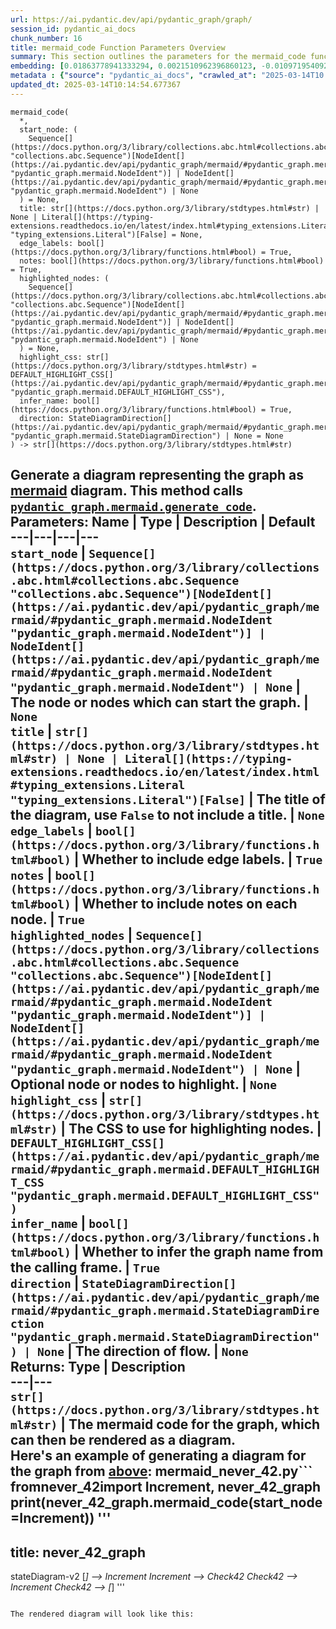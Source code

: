 ```yaml
---
url: https://ai.pydantic.dev/api/pydantic_graph/graph/
session_id: pydantic_ai_docs
chunk_number: 16
title: mermaid_code Function Parameters Overview
summary: This section outlines the parameters for the mermaid_code function, detailing the expected input types such as start_node, title, edge_labels, notes, and highlighted_nodes. It includes references to relevant Python documentation for further clarification on types and functionalities.
embedding: [0.01863778941333294, 0.0021510962396860123, -0.010971954092383385, -0.015464884229004383, 0.013975313864648342, 0.02671537548303604, -0.0024417440872639418, -0.010287720710039139, -0.035991884768009186, 0.05614346265792847, -0.0085680540651083, -0.027345111593604088, 0.026303624734282494, -0.07406674325466156, 0.02181069366633892, -0.00013520041829906404, -0.04558325931429863, -0.017426757141947746, -0.01021505892276764, 0.05522307753562927, 0.0830768272280693, 0.013139701448380947, 0.04362138733267784, 0.006394251249730587, 0.0009340087417513132, 0.0011451825266703963, 0.00540120480582118, 0.04396047815680504, 0.02511681243777275, 0.0343448780477047, -0.012158765457570553, -0.026497390121221542, 0.003893469227477908, -0.03570123761892319, -0.033012744039297104, 0.004335496108978987, 0.0016212696209549904, -0.022852182388305664, -0.027320891618728638, 0.03737246245145798, -0.010644975118339062, -0.05614346265792847, 0.0004181846452411264, -0.009179625660181046, -0.024729281663894653, 0.03679116442799568, -0.04209548607468605, 0.036209870129823685, 0.054883990436792374, 0.015828194096684456, -0.027563098818063736, 0.0085075031965971, -0.012164820916950703, 0.037953756749629974, -0.05396360531449318, -0.03664584085345268, -0.031171975657343864, 0.007350966800004244, -0.033061183989048004, -0.027781084179878235, 0.03909212723374367, 0.017148219048976898, -1.3943429621576797e-05, 0.04386359453201294, -0.027635760605335236, 0.05871085077524185, -0.04829597473144531, 0.03231034427881241, 0.011468477547168732, -0.011123333126306534, 0.04933746159076691, 0.049579668790102005, -0.008561999537050724, -0.03470819070935249, -0.027248229831457138, -0.0333033911883831, -0.03986718878149986, 0.010075789876282215, -0.0007716547115705907, -0.04698805883526802, 0.016445821151137352, 0.0047139436937868595, 0.008810261264443398, -0.018177596852183342, 0.007671890314668417, -0.035991884768009186, -0.012110324576497078, -0.034562867134809494, -0.056337229907512665, -0.0041901720687747, -0.0038359451573342085, -0.0669458732008934, -0.04086023569107056, 0.02533479779958725, 0.06205330044031143, 0.08075164258480072, -0.021520046517252922, -4.061216168338433e-05, -0.02378467656672001, -0.016070399433374405, -0.00838639959692955, -0.031026650220155716, -0.04405735805630684, 0.01860145851969719, 0.026545830070972443, -0.0007618151139467955, -0.04388781636953354, 0.027877965942025185, 0.0007050479180179536, -0.019110091030597687, -0.05851708725094795, 0.017777955159544945, 0.037735771387815475, 0.011383704841136932, -0.0342237763106823, -0.027320891618728638, -0.029137440025806427, 0.024874605238437653, 0.01702711544930935, -0.03686382621526718, -0.04689117521047592, -0.04354872554540634, 0.008798150345683098, 0.012370696291327477, -0.005143860355019569, 0.007865655235946178, -0.023058056831359863, 0.03909212723374367, 0.018976878374814987, 0.011819676496088505, -0.0073085809126496315, 0.011292877607047558, -0.025843432173132896, -0.0501851849257946, -0.0007901986828073859, -0.008683102205395699, -0.06336122006177902, -0.010196893475949764, 0.014714043587446213, 0.029064778238534927, 0.05401204526424408, -0.017087668180465698, 0.01528322882950306, 0.001816548639908433, 0.029258543625473976, 0.018892105668783188, -0.03979452699422836, 0.053091660141944885, -0.057984232902526855, -0.011335263960063457, 0.03831706568598747, 0.030711783096194267, -0.0009370363550260663, 0.0008810260915197432, 0.003908607177436352, -0.034683968871831894, -0.008755764923989773, -0.029282763600349426, 0.002169261919334531, -0.014835147187113762, -0.01852879673242569, 0.018976878374814987, -0.041126661002635956, -0.021217288449406624, -0.03034847229719162, 0.003808696987107396, -0.04010939225554466, -0.0055646938271820545, -0.026085639372467995, -0.003312173765152693, 0.027441995218396187, -0.019485510885715485, 0.010366437956690788, -0.004338523838669062, 0.0340057909488678, -0.00276569533161819, -0.04333074018359184, -0.04347606375813484, 0.04211970791220665, 0.0035210768692195415, 0.0023478891234844923, 0.009004025720059872, -0.05376983806490898, 0.04018205776810646, -0.05352763459086418, -0.0050409226678311825, 0.007332801353186369, 0.02841082029044628, 0.03579811751842499, 0.04391203448176384, -0.014774595387279987, -0.004223475698381662, 0.031099312007427216, -0.017596300691366196, 0.0005775110912509263, -0.012055828236043453, 0.10918668657541275, 0.008580164983868599, 0.0342237763106823, 0.025722328573465347, 0.0168575718998909, 0.01005156897008419, 0.03875303640961647, -0.0042476961389184, -0.005601025186479092, 0.010881125926971436, -0.0339815691113472, -0.08191423118114471, 0.02009102888405323, -0.013866321183741093, 0.01355145312845707, 0.0084651168435812, 0.03235878795385361, -0.015319560654461384, -0.03175327181816101, 0.017790066078305244, -0.010439099743962288, 0.006969491485506296, 0.05599813908338547, 0.008138137869536877, -0.026230962947010994, 0.06326433271169662, 0.005643411073833704, -0.02843504212796688, 0.011638022027909756, 0.007544732186943293, 0.0334729366004467, -0.05498087406158447, -0.020987192168831825, 0.06277991831302643, 0.017281433567404747, -0.02712712623178959, 0.002073893090710044, -0.05323698744177818, -0.0065577407367527485, -0.03221346437931061, 0.013490901328623295, -0.007962537929415703, 0.006533519830554724, -0.022537313401699066, 0.011510862968862057, 0.016530591994524002, 0.012170876376330853, 0.015900855883955956, 0.011407925747334957, 0.0049561504274606705, -0.0339573509991169, 0.007883820682764053, -0.03993985056877136, 0.03686382621526718, 0.034393321722745895, 0.027659980580210686, 0.012752171605825424, 0.003851083107292652, -0.023179160431027412, -0.022391989827156067, -0.03519260138273239, -0.001245092716999352, -0.003206208348274231, -0.00934917014092207, 0.007690055761486292, -0.008434840478003025, -0.059534355998039246, -0.03717869520187378, -0.004786605481058359, 0.006073327735066414, 0.0047290814109146595, -0.004432378802448511, -0.027805304154753685, -0.03972186520695686, 0.017390426248311996, -0.004244668874889612, 0.0168333500623703, 0.003224373795092106, -0.008888977579772472, -0.012703729793429375, 0.015755532309412956, 0.05376983806490898, 0.03715447336435318, -0.02362724207341671, 0.017329873517155647, 0.005858369171619415, 0.028217054903507233, 0.05396360531449318, -0.021144626662135124, 0.016506372019648552, -0.007387297693639994, 0.0126552889123559, 0.015707090497016907, -0.03834128752350807, 0.03768732771277428, 0.004447516519576311, 0.011123333126306534, -0.004959177691489458, -0.009821472689509392, -0.03136574104428291, 0.011250491254031658, 0.0667521059513092, 0.014750375412404537, 0.010959843173623085, 0.02848348207771778, -0.036548957228660583, -0.002898908918723464, 0.017281433567404747, -0.021495826542377472, 0.03027581050992012, -0.012195096351206303, -0.048126429319381714, 0.012092159129679203, 0.00548900431022048, -0.0336424820125103, -0.03223768249154091, -0.009427887387573719, 0.012836943380534649, 0.04226503148674965, 0.0064184716902673244, 0.05701540783047676, 0.012376751750707626, -0.0037723660934716463, -0.06403939425945282, 0.0036694281734526157, -0.013297135941684246, 0.05357607454061508, 0.008065476082265377, -0.03921322897076607, 0.013612004928290844, -0.010971954092383385, -0.006357920356094837, 0.025577004998922348, 0.008228965103626251, -0.017753735184669495, -0.011268656700849533, -0.0035634629894047976, 0.034296438097953796, 0.016058290377259254, -0.012897495180368423, -0.01347879134118557, 0.011153608560562134, -0.017668962478637695, 0.0674302875995636, -0.007072429172694683, -0.029113220050930977, -0.0085680540651083, 0.004874405451118946, -0.05396360531449318, 0.016070399433374405, 0.007508401293307543, 0.028943674638867378, 0.04248301684856415, -0.0500883013010025, -0.025722328573465347, 0.014798816293478012, 0.06970702856779099, 0.021520046517252922, -0.004377882461994886, -0.0001580018870299682, 0.006179293151944876, 0.009936520829796791, 0.0013351632514968514, 0.007199587766081095, -0.04778733849525452, -0.0066425129771232605, -0.05890461802482605, -0.009766976349055767, -0.04919213801622391, -0.012352530844509602, -0.021423162892460823, 0.02862880751490593, 0.04558325931429863, 0.013769438490271568, 0.00464128190651536, 0.03553169220685959, -0.018141265958547592, 0.01254629623144865, -0.00838639959692955, -0.013987424783408642, 0.002260089386254549, -0.0333033911883831, -0.009718535467982292, 0.04403313994407654, -0.0251410324126482, -0.024523407220840454, -0.012982267886400223, 0.034175336360931396, -0.022391989827156067, 0.010923512279987335, 0.04822331294417381, -0.006085438188165426, -0.029718736186623573, 0.004871377721428871, 0.02700602263212204, -0.0503305085003376, 0.006588016636669636, 0.01524689793586731, -0.00931283924728632, 0.041102439165115356, -0.010311940684914589, -0.008023089729249477, 0.04170795530080795, 0.012909606099128723, 0.022840071469545364, -0.0003371968341525644, 0.026012975722551346, -0.02218611352145672, -0.007726387120783329, -0.018867885693907738, 0.07232286036014557, -0.001382847665809095, -0.012776392512023449, -0.010257444344460964, 0.0167727991938591, -0.017390426248311996, 0.005446618422865868, -0.05343075096607208, -0.021386831998825073, -0.04415424168109894, -0.0024417440872639418, -0.033133845776319504, 0.004172006621956825, -0.004586785100400448, -0.024874605238437653, -0.07285571098327637, 0.007926207035779953, -0.027490437030792236, -0.0042174202390015125, 0.028338158503174782, 0.015937186777591705, -0.0016424626810476184, 0.054835546761751175, -0.04163529351353645, -0.010542036965489388, 0.02343347668647766, 0.021205177530646324, 0.011674352921545506, 0.04037582129240036, -0.022706858813762665, -0.031389959156513214, 0.04190172255039215, 0.01079635415226221, -0.037663109600543976, 0.007720331661403179, -0.028895234689116478, 0.0013351632514968514, 0.0030775361228734255, -0.03005782514810562, -0.0008696726872585714, 0.036548957228660583, -0.04008517414331436, -0.0034514423459768295, -0.034538645297288895, -0.02550434321165085, 0.03587077930569649, -0.04073913022875786, -0.011195994913578033, 0.0007258625701069832, -0.017208769917488098, 0.03172904998064041, 0.022864291444420815, 0.006185348145663738, -0.05343075096607208, 0.011595635674893856, 0.012201151810586452, -0.023094387724995613, 0.02703024446964264, -0.059728119522333145, -0.01828658953309059, -0.015585987828671932, 0.0006180049967952073, 0.025770770385861397, -0.02848348207771778, 0.008737598545849323, -0.03051801770925522, 0.04553481936454773, -0.01187417283654213, 0.020781315863132477, -0.0006357920356094837, -0.021435273811221123, 0.016276275739073753, 0.05425425246357918, 0.015380111522972584, -0.05997032672166824, -0.03533792495727539, 0.012873274274170399, 0.0016258109826594591, -0.036064546555280685, 0.06195642054080963, -0.0044596269726753235, -0.05735449492931366, -0.0054647838696837425, -0.00835612416267395, 0.0063639753498137, 0.021120404824614525, 0.019182752817869186, -0.01177123561501503, 0.03148684278130531, -0.03160794824361801, -0.041271984577178955, -0.03017892874777317, -0.026012975722551346, -0.04020627588033676, 0.009579266421496868, -0.04393625631928444, 0.029016336426138878, 0.020551219582557678, -0.006191403139382601, -0.09223222732543945, 0.006430582143366337, 0.019546063616871834, 0.01095378864556551, 0.03182593360543251, -0.04497774317860603, 0.014096417464315891, 0.05594969913363457, 0.0338362455368042, -0.021011412143707275, -0.011607745662331581, 0.011529028415679932, 0.001220115227624774, -0.0169060118496418, -0.003593738656491041, -0.009912300854921341, -0.029161660000681877, -0.007805103901773691, 0.013272915035486221, -0.006709119770675898, -0.03916478902101517, 0.028095953166484833, -0.02383311837911606, -0.03136574104428291, -0.03204391896724701, 0.05381828173995018, -0.0006248170393519104, -0.009942576289176941, 0.03587077930569649, -0.06408783793449402, -0.0083500687032938, 0.005952224601060152, -0.004498985596001148, -0.02333659492433071, -0.015840305015444756, 0.016118841245770454, 0.03899524360895157, 0.015573876909911633, -0.026545830070972443, -0.006339754909276962, 0.017814287915825844, 0.004311275668442249, -0.017257211729884148, 0.0030245534144341946, 0.012425192631781101, 0.00625498266890645, -0.019570283591747284, 0.011353429406881332, -0.0339331291615963, -0.03013048693537712, 0.014641381800174713, 0.005885617807507515, -0.022743189707398415, 0.009088798426091671, 0.0026218851562589407, 0.008283461444079876, 0.0017877866048365831, 0.03650051727890968, 0.012413082644343376, -0.03214079886674881, 0.039576541632413864, -0.01090534683316946, 0.004308247938752174, -0.005764514207839966, 0.02156848832964897, -0.00058016023831442, -0.024729281663894653, 0.039891406893730164, -0.029718736186623573, 0.0165548138320446, -0.044905081391334534, 0.007435739040374756, 0.01253418531268835, 0.010420934297144413, 0.0069816019386053085, -0.031147753819823265, -0.0335698202252388, 0.01086901593953371, -0.00376631086692214, -0.05885617434978485, 0.04708494246006012, -0.0001298075367230922, 0.007017932832241058, -0.005694880150258541, 0.01005156897008419, -0.029476528987288475, -0.003999434411525726, -0.026545830070972443, 0.033206507563591, -0.003935855347663164, -0.019509732723236084, -0.0016258109826594591, -0.017693184316158295, -0.05541684478521347, -0.0013972286833450198, 0.029161660000681877, 0.0009514173725619912, -0.05202595144510269, 0.04492930322885513, 0.004265861585736275, 0.02187124639749527, 0.04391203448176384, 0.012055828236043453, -0.03235878795385361, -0.004441461525857449, -0.06931949406862259, 0.029573412612080574, 0.019206974655389786, 0.016397379338741302, -0.029524970799684525, 0.009609542787075043, -0.030808664858341217, 0.05231660231947899, 0.023167049512267113, -0.028265496715903282, 0.0341511145234108, 0.009185681119561195, -0.015041022561490536, -0.012485744431614876, -0.004299165215343237, 0.004017599858343601, -0.027781084179878235, 0.004223475698381662, -0.007986758835613728, -0.021532157436013222, -0.033012744039297104, -0.0022419237066060305, 0.0250199306756258, -0.014035865664482117, -0.005131749901920557, -0.007762718014419079, 0.015089464373886585, 0.025770770385861397, 0.004172006621956825, 0.005280101206153631, -0.007980703376233578, -0.009258342906832695, -0.02195601724088192, 0.005964334588497877, -0.019546063616871834, -0.009875969029963017, 0.005252853035926819, 0.031026650220155716, -0.004147786181420088, -0.003047260455787182, -0.029960941523313522, 0.015404332429170609, -0.02032112330198288, -0.012322255410254002, 0.006466913037002087, -0.008731544017791748, 0.022476762533187866, -0.029646074399352074, -0.04519572854042053, 0.006094520911574364, -0.020890308544039726, 0.0168333500623703, -0.02382100746035576, -0.00930678378790617, -0.034562867134809494, 0.04357294738292694, 0.003127491334453225, 0.014701933600008488, 0.005928003694862127, -0.021265730261802673, 0.013079150579869747, 0.0675271674990654, 0.02010313794016838, 0.022706858813762665, -0.010687361471354961, -0.017814287915825844, -0.0025295440573245287, -0.0168454609811306, -0.019388629123568535, 0.008519613184034824, -0.0012329823803156614, 0.03582233935594559, -0.029064778238534927, 0.04546215757727623, 0.04856240004301071, -0.011341318488121033, -0.007508401293307543, 0.03567701578140259, -0.005800845567137003, 0.026037197560071945, -0.024644510820508003, 0.020781315863132477, -0.006709119770675898, 0.019473401829600334, 0.015295339748263359, 0.046019233763217926, 0.02695758268237114, 0.04318541660904884, -0.0008151762303896248, -0.05265568941831589, -0.0026642712764441967, 0.009815418161451817, -0.020587550476193428, 0.04040004312992096, -0.008059420622885227, -0.015162126161158085, -0.004780550487339497, 0.019909372553229332, -0.0076658353209495544, -0.024378083646297455, 0.002832302125170827, -0.009555045515298843, -0.029597632586956024, 0.019085871055722237, 0.0008969209156930447, 0.0006161127239465714, 0.0033000633120536804, 0.004296137485653162, -0.011171774007380009, -0.002126875799149275, -0.01528322882950306, 0.00842878594994545, -0.05328542739152908, -0.0017302625346928835, -0.0034938284661620855, 0.024898827075958252, 0.0026022058445960283, -0.0017302625346928835, -0.00422650296241045, -0.024232758209109306, -0.054496459662914276, 0.022500982508063316, 0.0013518149498850107, 0.01017267256975174, -0.011601691134274006, 0.012001330964267254, -0.009555045515298843, -0.006158099975436926, -0.01343034952878952, -0.010457265190780163, -0.02664271369576454, 0.006654623430222273, 0.016421599313616753, -0.03567701578140259, -0.005171108525246382, -0.008731544017791748, -0.03812330216169357, 0.004701833240687847, -0.005189273972064257, 0.020575441420078278, 0.015755532309412956, 0.008265295997262001, -0.023070167750120163, -0.02671537548303604, 0.029621852561831474, 0.04945856332778931, 0.02188335545361042, -0.029960941523313522, 0.0168333500623703, 0.05188062787055969, -0.05924370512366295, -0.017402535304427147, -0.014774595387279987, -0.00028288961038924754, 0.03594344109296799, -0.02333659492433071, 0.03582233935594559, 0.039600759744644165, -0.0333518348634243, -0.012376751750707626, -0.0056191906332969666, -0.037735771387815475, -0.012982267886400223, 0.012994377873837948, 0.029742956161499023, -0.022694747895002365, 0.010384603403508663, -0.022488871589303017, -0.00011987328616669402, 0.024777723476290703, -0.006124796345829964, -0.0036966765765100718, 0.01350301131606102, 0.03826862573623657, 0.04836863651871681, 0.014447617344558239, -0.02039378695189953, -0.043112754821777344, -0.009034302085638046, -0.03034847229719162, -0.0673818439245224, -0.018068604171276093, 0.0014373441226780415, 0.008144193328917027, 0.01841980405151844, -0.01840769313275814, 0.018177596852183342, -0.100757896900177, -0.026182521134614944, 0.029113220050930977, -0.016312606632709503, 0.029815617948770523, -0.024644510820508003, 0.028095953166484833, -0.008967694826424122, 0.0031335463281720877, -0.02368779480457306, -0.024826165288686752, 0.016021959483623505, 0.029500750824809074, -0.008616495877504349, 0.005034867208451033, -0.02165325917303562, -0.01839558221399784, -0.018988989293575287, 0.020672323182225227, -0.01350301131606102, -0.017123999074101448, -0.020769206807017326, 0.013248695060610771, 0.0056191906332969666, 0.020817646756768227, -0.027950627729296684, 0.003042719094082713, 0.0335213765501976, 0.007096650078892708, 0.025552785024046898, 0.01012423075735569, 0.027345111593604088, -0.007484180387109518, 0.016397379338741302, 0.008580164983868599, 0.018080715090036392, 0.028895234689116478, 0.013951093889772892, 0.034805070608854294, 0.03538636863231659, -0.005373956635594368, -0.034732408821582794, 0.008362178690731525, 0.032988522201776505, 0.006769671104848385, 0.013079150579869747, -0.02540745958685875, 0.00920384656637907, -0.028338158503174782, -0.026448948308825493, -0.04420268535614014, 0.032625213265419006, 0.020829757675528526, -0.015900855883955956, 0.03705759346485138, 0.027756864205002785, -0.02353036031126976, -0.014641381800174713, -0.019461290910840034, 0.01436284463852644, 0.03153528273105621, 0.01837136223912239, 0.019945703446865082, -0.02683647908270359, -0.019231194630265236, -0.019764048978686333, 0.004841102287173271, -0.005558638833463192, 0.02332448400557041, -0.010711581446230412, 0.019691387191414833, 0.015876635909080505, -0.012836943380534649, -0.03255255147814751, -0.017257211729884148, -0.012140600010752678, 0.028192834928631783, -0.00015497430285904557, 0.0020481585524976254, -0.007908041588962078, -0.026473168283700943, 0.0013692235806956887, 0.024874605238437653, 0.030711783096194267, 0.018952658399939537, -0.012522075325250626, 0.014544499106705189, 0.019243305549025536, -0.0006872608792036772, 0.01106278132647276, -0.017535749822854996, -0.009222012013196945, -0.03175327181816101, -0.013333466835319996, 0.004235586151480675, -0.022706858813762665, -0.00920384656637907, 0.026279402896761894, 0.0678662583231926, -0.01686968095600605, 0.01083874050527811, 0.033085405826568604, -0.01179545558989048, 0.005062115378677845, -0.007157201878726482, 0.0670427531003952, -0.019097981974482536, 0.01086296048015356, -0.043015871196985245, -0.0039025519508868456, -0.015840305015444756, 0.02862880751490593, 0.006939216051250696, -0.011359483934938908, -0.034296438097953796, -0.023227602243423462, 0.021180957555770874, 0.01425385195761919, -0.004105399828404188, 0.015585987828671932, -0.01010001078248024, -0.017257211729884148, 0.0006762859411537647, 0.013454570434987545, -0.01191050373017788, 0.017814287915825844, 0.017693184316158295, 0.010402768850326538, -0.024801943451166153, 0.024184318259358406, -0.022137673571705818, 0.007369132246822119, -0.011413980275392532, 0.019449179992079735, 0.02838660031557083, -0.017402535304427147, 0.03851083293557167, 0.022755298763513565, -0.019291747361421585, -0.0171361081302166, -0.013151812367141247, -0.006600126624107361, 0.039382774382829666, -0.0056373560801148415, -0.0016227834858000278, -0.003829890163615346, 0.007011877838522196, -0.0011633479734882712, -0.0004469466512091458, 0.002273713471367955, 0.015731310471892357, 0.031099312007427216, 0.02669115550816059, 0.002387247746810317, -0.0068120574578642845, 0.03722713515162468, 0.003004874102771282, -0.04262834042310715, -0.003914662171155214, -0.04095711559057236, -0.007714276667684317, 0.004611006006598473, -0.009621652774512768, -0.004847157280892134, -0.05212283506989479, -0.0005744835361838341, -0.032891642302274704, 0.01852879673242569, -0.05163842439651489, 0.01703922636806965, -0.01247363444417715, 0.005558638833463192, 0.022888513281941414, 0.007187477312982082, 0.03160794824361801, 0.02373623475432396, 0.08259241282939911, -0.005274046212434769, -0.022513093426823616, 0.012334365397691727, -0.019485510885715485, 0.007599228527396917, 0.007054263725876808, 0.06975546479225159, 0.04553481936454773, -0.02712712623178959, 0.04868350550532341, -0.014665602706372738, -0.008670992217957973, 0.006993712391704321, -0.0127279506996274, 0.016433710232377052, -0.007986758835613728, -0.005165053531527519, 0.019848821684718132, -0.005915893241763115, 0.029403867200016975, 0.026473168283700943, 0.0010339189320802689, -0.002546195639297366, -0.006993712391704321, 0.020950861275196075, 0.0016939316410571337, -0.027684200555086136, 0.03163216635584831, 0.018976878374814987, -0.007702166214585304, -0.020575441420078278, -0.004099344834685326, 0.03703337162733078, -0.017668962478637695, -0.034635528922080994, -0.009409721940755844, 0.0011656187707558274, -0.02005469612777233, 0.029767177999019623, 0.0044565992429852486, 0.011565359309315681, -0.019194863736629486, -0.009960741735994816, -0.018020162358880043, -0.03877725824713707, -0.007205642759799957, 0.013938982971012592, -0.054835546761751175, 0.01996992528438568, -0.015089464373886585, 0.02038167603313923, -0.02543168142437935, -0.004156868904829025, 0.01651848293840885, 0.004535316489636898, -0.03509572148323059, -0.015585987828671932, 0.010336161591112614, -6.367381138261408e-05, 0.027926407754421234, -0.008786040358245373, 0.013781549409031868, -0.012631068006157875, 0.02540745958685875, -0.012364640831947327, -0.01106278132647276, -0.017838507890701294, -0.014314403757452965, 0.010348272509872913, 0.021120404824614525, 0.04328230023384094, -0.011922614648938179, -0.0334729366004467, -0.04667318984866142, 0.019073760136961937, 0.017547860741615295, -0.031099312007427216, -0.02188335545361042, -0.014096417464315891, 0.03897102177143097, -0.017947500571608543, -0.0014267475344240665, 0.025819212198257446, 0.008210799656808376, 0.006261037662625313, -0.00043332253699190915, -0.048029545694589615, -0.03211658075451851, 0.0036421800032258034, -0.008259241469204426, 0.021544266492128372, 0.04153841361403465, 0.034635528922080994, 0.0005911351763643324, 0.02867724746465683, 0.029646074399352074, 0.0038783312775194645, 0.014120638370513916, -0.02511681243777275, -0.017317764461040497, -0.04318541660904884, 0.0038359451573342085, -0.02176225185394287, 0.022440431639552116, -0.0026188576593995094, 0.03061489947140217, 0.04337918013334274, 0.01094773318618536, -0.004314302932471037, -0.02178647369146347, -0.026666933670639992, -0.036234091967344284, -0.018879994750022888, 0.0510571263730526, -0.03996406868100166, -0.01343034952878952, -0.013914762996137142, 0.0020163690205663443, -0.017790066078305244, -0.008967694826424122, -0.01343034952878952, -0.004553481936454773, -0.02550434321165085, -0.014762485399842262, 0.005331570282578468, -0.007774828001856804, -0.009924410842359066, 0.0035997938830405474, 0.010899292305111885, 0.01834714040160179, -0.041247762739658356, 0.0083500687032938, 0.0502820648252964, 0.002288851188495755, 0.025988755747675896, -0.022961175069212914, -0.007774828001856804, 0.03185015171766281, 0.031462620943784714, -0.037905316799879074, 0.006279203109443188, -0.03558013215661049, 0.034732408821582794, -0.012322255410254002, 0.029791397973895073, 0.03868037462234497, 0.005700935143977404, -0.015900855883955956, 0.01194683462381363, -0.0034272216726094484, -0.01276428159326315, 0.030663341283798218, -0.03216502070426941, -0.025843432173132896, 0.03030003048479557, 0.0023145857267081738, 0.003439332125708461, 0.01846824400126934, -0.0036179593298584223, -0.05362451449036598, -0.0335455983877182, 0.0073085809126496315, -0.03574967756867409, 0.0030412052292376757, -0.008077586069703102, -0.04832019284367561, 0.008561999537050724, -0.010196893475949764, -0.024305419996380806, -0.01165013201534748, 0.009688259102404118, 0.026109859347343445, 0.031171975657343864, 0.056482553482055664, 0.020563330501317978, -0.024014772847294807, 0.009542935527861118, 0.024063214659690857, 0.03662161901593208, -0.022900622338056564, 0.004925874527543783, 0.010517816990613937, -0.02206501178443432, -0.00625498266890645, -0.007780883461236954, 0.017160329967737198, -0.009748810902237892, 0.036330971866846085, -0.0170028954744339, -0.013333466835319996, -0.002909505506977439, 0.007484180387109518, 0.017644742503762245, 0.03708181157708168, 0.029621852561831474, -0.009682204574346542, 0.0249472688883543, -0.00710270507261157, 0.02367568388581276, -0.010517816990613937, 0.009694314561784267, 0.008610440418124199, 0.03478085249662399, -0.011129387654364109, -0.01499258168041706, 0.03560435399413109, -0.005149915348738432, -0.039382774382829666, -0.003484745742753148, -0.003720897249877453, 0.004907709080725908, -0.005843231454491615, 0.01425385195761919, 0.0010520843788981438, -0.0083500687032938, 0.015368001535534859, -0.0004919819184578955, 0.011262601241469383, -0.03027581050992012, 0.014423396438360214, -0.009579266421496868, 0.005613135173916817, -0.007823269814252853, 0.011952890083193779, 0.0005411801394075155, 0.0034968561958521605, -0.0085075031965971, 0.014520279131829739, -0.026206741109490395, -0.002142013516277075, 0.048053767532110214, 0.008119972422719002, 0.020962972193956375, -0.024063214659690857, 0.020587550476193428, -0.006660678423941135, -0.0013608976732939482, -0.0008303141221404076, -0.016300495713949203, 0.012631068006157875, -0.005691852420568466, 0.009034302085638046, 0.02171381190419197, -0.009258342906832695, -0.026424728333950043, 0.02159270830452442, 0.04245879873633385, 0.009924410842359066, 0.03490195423364639, 0.009046412073075771, -0.021023523062467575, 0.0004151570610702038, 0.03044535592198372, -0.013781549409031868, -0.026109859347343445, -0.022743189707398415, 0.013793659396469593, -0.03637941554188728, -0.02346980758011341, 0.023881560191512108, -0.01012423075735569, 0.0125826271250844, 0.008004924282431602, 0.049603886902332306, 0.0031940981280058622, -0.026448948308825493, -0.007278305012732744, -0.007690055761486292, 0.019279636442661285, -0.005074225831776857, 0.02017579972743988, -0.011238381266593933, 0.009863859042525291, 0.03175327181816101, 0.011250491254031658, -0.011468477547168732, 0.03528948500752449, -0.0017030143644660711, -0.01191655918955803, 0.004995508585125208, -0.015089464373886585, -0.026473168283700943, 0.004477792419493198, 0.004432378802448511, 0.007369132246822119, -0.0338120236992836, -0.023845229297876358, 0.02690914086997509, -0.003908607177436352, -0.01666380651295185, -0.012189041823148727, -0.04713338240981102, -0.016130952164530754, 0.031317297369241714, -0.02526213601231575, -0.0035180491395294666, -0.024523407220840454, 0.028967896476387978, 0.022282997146248817, -0.0007357022259384394, -0.010384603403508663, -0.0008371261646971107, -0.022488871589303017, -0.0006615264574065804, -0.005697907414287329, 0.007126925978809595, -0.015549656003713608, -0.007774828001856804, 0.03819596394896507, 0.007175367325544357, -0.0012019496643915772, -0.04584968835115433, 0.05512619763612747, -0.012994377873837948, 0.026230962947010994, -0.0024493131786584854, -0.017620522528886795, 0.05207439512014389, 0.030905548483133316, 0.015719201415777206, 0.023881560191512108, -0.03526526317000389, 0.013236584141850471, -0.000818203785456717, 0.0013881459599360824, 0.007054263725876808, 0.01663958467543125, -0.03986718878149986, -0.059825003147125244, -0.0018104935297742486, 0.0018422830617055297, -0.007956483401358128, -0.015549656003713608, -0.014689823612570763, 0.014108527451753616, -0.024850385263562202, -0.046237219125032425, 0.009851749055087566, 0.015852414071559906, -0.021386831998825073, 0.009439997375011444, 0.003596766386181116, 0.015004691667854786, -0.02887101285159588, -0.011335263960063457, 0.012201151810586452, 0.01831080950796604, -0.01709977723658085, -0.020805537700653076, 0.008828426711261272, -0.02214978262782097, 0.013914762996137142, 0.0030881327111274004, 0.006630402524024248, -0.03199547529220581, 0.026497390121221542, -0.024365972727537155, 0.012824833393096924, -0.013079150579869747, -2.0187815607641824e-05, -0.013103370554745197, 0.02850770391523838, -0.027417773380875587, 0.03238300606608391, -0.020914530381560326, -0.024135876446962357, -0.020950861275196075, -0.007502345833927393, -0.009288618341088295, -0.004780550487339497, 0.024692950770258904, 0.004489902872592211, 0.05173530429601669, 0.009912300854921341, 0.00749629084020853, 0.0011421549133956432, 0.02035745605826378, -0.027272449806332588, 0.011480587534606457, -0.02036956511437893, 0.014871478080749512, 0.017995942384004593, 0.005110556725412607, 0.022573644295334816, -0.0060763549990952015, 0.019521843641996384, 0.03056645765900612, 0.034659747034311295, -0.00506514310836792, -0.03238300606608391, 0.01855301670730114, 0.012631068006157875, 0.02378467656672001, -0.005782679654657841, -0.010287720710039139, 0.02831393852829933, -0.0015713145257905126, -0.03030003048479557, 0.01502891257405281, 0.019630836322903633, -0.014823037199676037, -0.024172207340598106, 0.012606848031282425, 0.037735771387815475, -0.04410580173134804, -0.05376983806490898, 0.01702711544930935, 0.017814287915825844, -0.027974849566817284, 0.0170028954744339, -0.013139701448380947, 0.04405735805630684, -0.00029878440545871854, 0.007508401293307543, 0.02535901963710785, 0.026424728333950043, 0.003272815141826868, -0.034369099885225296, 0.005752404220402241, 0.005773596931248903, -0.0010800895979627967, -0.008549888618290424, 0.00919779110699892, 0.012885385192930698, 0.024099545553326607, 0.02170170098543167, 0.018855774775147438, -0.005204411689192057, 0.0015925077022984624, 0.05677320063114166, 0.020466448739171028, 0.011420035734772682, -0.02705446444451809, 0.037759989500045776, 0.024826165288686752, 0.00713903596624732, -0.03882569819688797, 0.017947500571608543, -0.01187417283654213, 0.0009317380608990788, -0.0050409226678311825, -0.006588016636669636, -0.022246666252613068, 0.015053133480250835, 0.01432651374489069, -0.014169079251587391, -0.008107862435281277, 0.023106498643755913, 0.003748145420104265, -0.006058189552277327, 0.0028595502953976393, -0.004335496108978987, -0.011983165517449379, 0.029428087174892426, -0.013757328502833843, -0.0014396148035302758, 0.0028595502953976393, 0.003760255640372634, 0.004741191864013672, -0.009821472689509392, -0.02164115011692047, -0.028943674638867378, 0.007260139565914869, 0.009597431868314743, 0.00177719013299793, 0.020793426781892776, -0.011607745662331581, 0.021289950236678123, -0.034587085247039795, 0.012279869057238102, -0.04756935313344002, -0.00275812647305429, 0.022731078788638115, 0.0038420003838837147, -0.011135443113744259, 0.026134079322218895, 0.029113220050930977, -0.006448747590184212, 0.008144193328917027, -0.0023327511735260487, -0.022973285987973213, -0.018940547481179237, -0.02047855779528618, 0.006624347530305386, 0.032915860414505005, 0.004453571978956461, -0.02850770391523838, 0.04081179201602936, 0.008749709464609623, -0.009591376408934593, -0.012352530844509602, 0.000867402006406337, 0.027296671643853188, 0.012982267886400223, 0.007078484632074833, 0.017487308010458946, 0.01191050373017788, 0.008204745128750801, -0.024596069008111954, -0.03652473911643028, -0.008961640298366547, 0.006612237077206373, 0.019315967336297035, 0.00625498266890645, 0.03214079886674881, 0.0341268926858902, -0.005734238773584366, 0.05725761502981186, -0.03984296694397926, -0.0063034240156412125, 0.016082510352134705, 0.06021253392100334, 0.0004745733458548784, 0.001488056150265038, 0.024087434634566307, -0.0063700308091938496, -0.021544266492128372, -0.02865302748978138, 0.004550454206764698, 0.011438201181590557, -0.024038992822170258, -0.0018437969265505672, 0.0035422698128968477, 0.014023755677044392, 0.004405130632221699, 0.02190757729113102, -0.034465983510017395, 0.02678803727030754, -0.001142911845818162, -0.001795355579815805, 0.02695758268237114, -0.012679509818553925, 0.025577004998922348, -0.008580164983868599, 0.02185913547873497, -0.004965233150869608, 0.007472069934010506, -0.02678803727030754, 0.02193179726600647, -0.0005332326982170343, -0.0026672990061342716, 0.02698180265724659, 0.01667591743171215, 0.027466215193271637, -0.022488871589303017, 0.012921716086566448, -0.003636124776676297, -0.003272815141826868, 0.005373956635594368, -0.0027339057996869087, -0.034587085247039795, -0.0015221163630485535, -0.014919919893145561, -0.0054647838696837425, -0.01688179187476635, -0.01355145312845707, -0.004653391893953085, 0.003375752829015255, 0.021229399368166924, -0.025649666786193848, -0.01663958467543125, -0.04255567863583565]
metadata : {"source": "pydantic_ai_docs", "crawled_at": "2025-03-14T10:14:54.675754", "url_path": "/api/pydantic_graph/graph/", "chunk_size": 4981}
updated_dt: 2025-03-14T10:14:54.677367
---
```

```
mermaid_code(
  *,
  start_node: (
    Sequence[](https://docs.python.org/3/library/collections.abc.html#collections.abc.Sequence "collections.abc.Sequence")[NodeIdent[](https://ai.pydantic.dev/api/pydantic_graph/mermaid/#pydantic_graph.mermaid.NodeIdent "pydantic_graph.mermaid.NodeIdent")] | NodeIdent[](https://ai.pydantic.dev/api/pydantic_graph/mermaid/#pydantic_graph.mermaid.NodeIdent "pydantic_graph.mermaid.NodeIdent") | None
  ) = None,
  title: str[](https://docs.python.org/3/library/stdtypes.html#str) | None | Literal[](https://typing-extensions.readthedocs.io/en/latest/index.html#typing_extensions.Literal "typing_extensions.Literal")[False] = None,
  edge_labels: bool[](https://docs.python.org/3/library/functions.html#bool) = True,
  notes: bool[](https://docs.python.org/3/library/functions.html#bool) = True,
  highlighted_nodes: (
    Sequence[](https://docs.python.org/3/library/collections.abc.html#collections.abc.Sequence "collections.abc.Sequence")[NodeIdent[](https://ai.pydantic.dev/api/pydantic_graph/mermaid/#pydantic_graph.mermaid.NodeIdent "pydantic_graph.mermaid.NodeIdent")] | NodeIdent[](https://ai.pydantic.dev/api/pydantic_graph/mermaid/#pydantic_graph.mermaid.NodeIdent "pydantic_graph.mermaid.NodeIdent") | None
  ) = None,
  highlight_css: str[](https://docs.python.org/3/library/stdtypes.html#str) = DEFAULT_HIGHLIGHT_CSS[](https://ai.pydantic.dev/api/pydantic_graph/mermaid/#pydantic_graph.mermaid.DEFAULT_HIGHLIGHT_CSS "pydantic_graph.mermaid.DEFAULT_HIGHLIGHT_CSS"),
  infer_name: bool[](https://docs.python.org/3/library/functions.html#bool) = True,
  direction: StateDiagramDirection[](https://ai.pydantic.dev/api/pydantic_graph/mermaid/#pydantic_graph.mermaid.StateDiagramDirection "pydantic_graph.mermaid.StateDiagramDirection") | None = None
) -> str[](https://docs.python.org/3/library/stdtypes.html#str)

```

Generate a diagram representing the graph as [mermaid](https://mermaid.js.org/) diagram.
This method calls [`pydantic_graph.mermaid.generate_code`](https://ai.pydantic.dev/api/pydantic_graph/mermaid/#pydantic_graph.mermaid.generate_code).
Parameters:
Name | Type | Description | Default  
---|---|---|---  
`start_node` |  `Sequence[](https://docs.python.org/3/library/collections.abc.html#collections.abc.Sequence "collections.abc.Sequence")[NodeIdent[](https://ai.pydantic.dev/api/pydantic_graph/mermaid/#pydantic_graph.mermaid.NodeIdent "pydantic_graph.mermaid.NodeIdent")] | NodeIdent[](https://ai.pydantic.dev/api/pydantic_graph/mermaid/#pydantic_graph.mermaid.NodeIdent "pydantic_graph.mermaid.NodeIdent") | None` |  The node or nodes which can start the graph. |  `None`  
`title` |  `str[](https://docs.python.org/3/library/stdtypes.html#str) | None | Literal[](https://typing-extensions.readthedocs.io/en/latest/index.html#typing_extensions.Literal "typing_extensions.Literal")[False]` |  The title of the diagram, use `False` to not include a title. |  `None`  
`edge_labels` |  `bool[](https://docs.python.org/3/library/functions.html#bool)` |  Whether to include edge labels. |  `True`  
`notes` |  `bool[](https://docs.python.org/3/library/functions.html#bool)` |  Whether to include notes on each node. |  `True`  
`highlighted_nodes` |  `Sequence[](https://docs.python.org/3/library/collections.abc.html#collections.abc.Sequence "collections.abc.Sequence")[NodeIdent[](https://ai.pydantic.dev/api/pydantic_graph/mermaid/#pydantic_graph.mermaid.NodeIdent "pydantic_graph.mermaid.NodeIdent")] | NodeIdent[](https://ai.pydantic.dev/api/pydantic_graph/mermaid/#pydantic_graph.mermaid.NodeIdent "pydantic_graph.mermaid.NodeIdent") | None` |  Optional node or nodes to highlight. |  `None`  
`highlight_css` |  `str[](https://docs.python.org/3/library/stdtypes.html#str)` |  The CSS to use for highlighting nodes. |  `DEFAULT_HIGHLIGHT_CSS[](https://ai.pydantic.dev/api/pydantic_graph/mermaid/#pydantic_graph.mermaid.DEFAULT_HIGHLIGHT_CSS "pydantic_graph.mermaid.DEFAULT_HIGHLIGHT_CSS")`  
`infer_name` |  `bool[](https://docs.python.org/3/library/functions.html#bool)` |  Whether to infer the graph name from the calling frame. |  `True`  
`direction` |  `StateDiagramDirection[](https://ai.pydantic.dev/api/pydantic_graph/mermaid/#pydantic_graph.mermaid.StateDiagramDirection "pydantic_graph.mermaid.StateDiagramDirection") | None` |  The direction of flow. |  `None`  
Returns:
Type | Description  
---|---  
`str[](https://docs.python.org/3/library/stdtypes.html#str)` |  The mermaid code for the graph, which can then be rendered as a diagram.  
Here's an example of generating a diagram for the graph from [above](https://ai.pydantic.dev/api/pydantic_graph/graph/#pydantic_graph.graph.Graph):
mermaid_never_42.py```
fromnever_42import Increment, never_42_graph
print(never_42_graph.mermaid_code(start_node=Increment))
'''
---
title: never_42_graph
---
stateDiagram-v2
 [*] --> Increment
 Increment --> Check42
 Check42 --> Increment
 Check42 --> [*]
'''

```

The rendered diagram will look like this:
